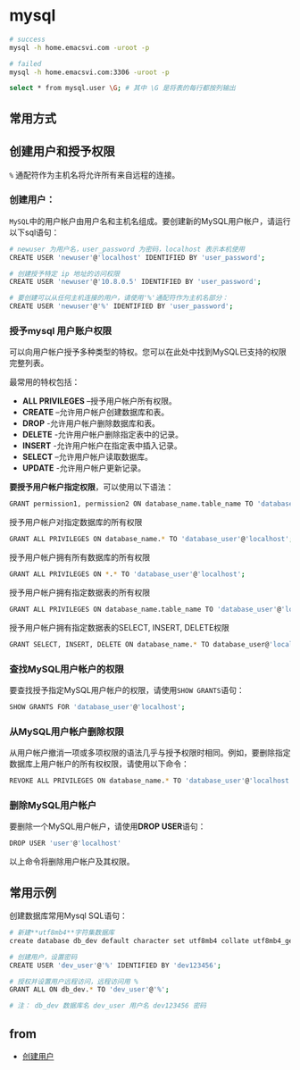 # mysql

```bash
# success
mysql -h home.emacsvi.com -uroot -p

# failed
mysql -h home.emacsvi.com:3306 -uroot -p

select * from mysql.user \G; # 其中 \G 是将表的每行都按列输出
```

## 常用方式

## 创建用户和授予权限

`%` 通配符作为主机名将允许所有来自远程的连接。

### 创建用户： 

`MySQL`中的用户帐户由用户名和主机名组成。要创建新的MySQL用户帐户，请运行以下sql语句：

```bash
# newuser 为用户名，user_password 为密码，localhost 表示本机使用
CREATE USER 'newuser'@'localhost' IDENTIFIED BY 'user_password';

# 创建授予特定 ip 地址的访问权限
CREATE USER 'newuser'@'10.8.0.5' IDENTIFIED BY 'user_password';

# 要创建可以从任何主机连接的用户，请使用'%'通配符作为主机名部分：
CREATE USER 'newuser'@'%' IDENTIFIED BY 'user_password';

```

### 授予mysql 用户账户权限

可以向用户帐户授予多种类型的特权。您可以在此处中找到MySQL已支持的权限完整列表。

最常用的特权包括：

- **ALL PRIVILEGES** –授予用户帐户所有权限。
- **CREATE** –允许用户帐户创建数据库和表。
- **DROP** -允许用户帐户删除数据库和表。
- **DELETE** -允许用户帐户删除指定表中的记录。
- **INSERT** -允许用户帐户在指定表中插入记录。
- **SELECT** –允许用户帐户读取数据库。
- **UPDATE** -允许用户帐户更新记录。

**要授予用户帐户指定权限**，可以使用以下语法：

```bash
GRANT permission1, permission2 ON database_name.table_name TO 'database_user'@'localhost';
```

授予用户帐户对指定数据库的所有权限
```bash
GRANT ALL PRIVILEGES ON database_name.* TO 'database_user'@'localhost';
```
授予用户帐户拥有所有数据库的所有权限
```bash
GRANT ALL PRIVILEGES ON *.* TO 'database_user'@'localhost';
```
授予用户帐户拥有指定数据表的所有权限
```bash
GRANT ALL PRIVILEGES ON database_name.table_name TO 'database_user'@'localhost';
```
授予用户帐户拥有指定数据表的SELECT, INSERT, DELETE权限
```bash
GRANT SELECT, INSERT, DELETE ON database_name.* TO database_user@'localhost';
```
### 查找MySQL用户帐户的权限

要查找授予指定MySQL用户帐户的权限，请使用`SHOW GRANTS`语句：

```bash
SHOW GRANTS FOR 'database_user'@'localhost';
```

### 从MySQL用户帐户删除权限

从用户帐户撤消一项或多项权限的语法几乎与授予权限时相同。例如，要删除指定数据库上用户帐户的所有权权限，请使用以下命令：
```bash
REVOKE ALL PRIVILEGES ON database_name.* TO 'database_user'@'localhost';
```
### 删除MySQL用户帐户

要删除一个MySQL用户帐户，请使用**DROP USER**语句：

```bash
DROP USER 'user'@'localhost'
```
以上命令将删除用户帐户及其权限。


## 常用示例

创建数据库常用Mysql SQL语句：

```bash
# 新建**utf8mb4**字符集数据库
create database db_dev default character set utf8mb4 collate utf8mb4_general_ci;

# 创建用户，设置密码
CREATE USER 'dev_user'@'%' IDENTIFIED BY 'dev123456';

# 授权并设置用户远程访问，远程访问用 %
GRANT ALL ON db_dev.* TO 'dev_user'@'%';

# 注： db_dev 数据库名 dev_user 用户名 dev123456 密码
```


## from

- [创建用户](https://www.myfreax.com/how-to-create-mysql-user-accounts-and-grant-privileges/)

